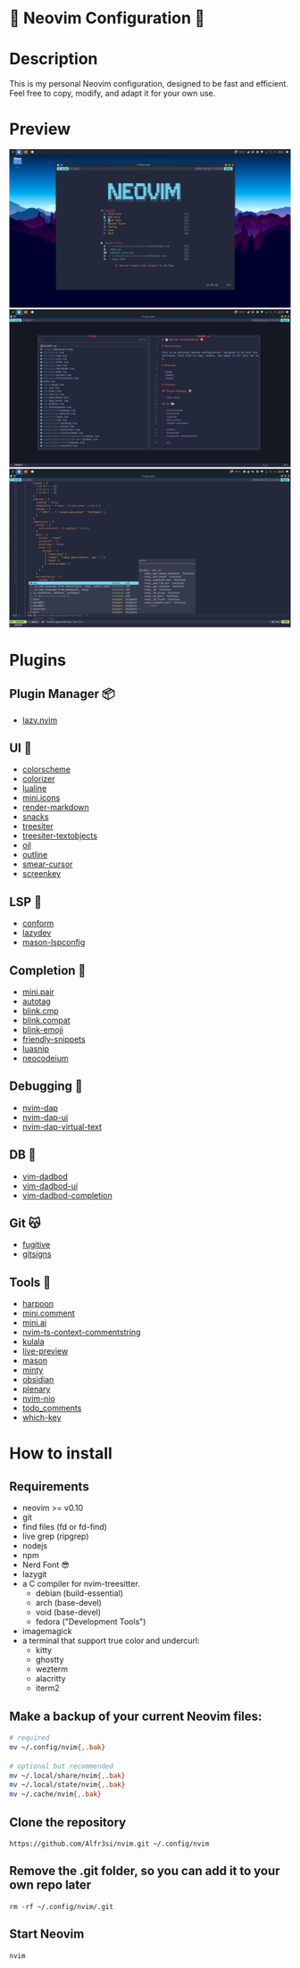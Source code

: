 # 🐣 Neovim Configuration 🐤

# Description

This is my personal Neovim configuration, designed to be fast and efficient. Feel free to copy, modify, and adapt it for your own use.

# Preview

![image](assets/dashboard.png)
![image2](assets/config.png)
![image2](assets/code.png)

# Plugins

## Plugin Manager 📦

- [lazy.nvim ](https://github.com/folke/lazy.nvim)

## UI 👀

- [colorscheme](https://github.com/sainnhe/sonokai/tree/master)
- [colorizer](https://github.com/norcalli/nvim-colorizer.lua)
- [lualine](https://github.com/nvim-lualine/lualine.nvim)
- [mini.icons](https://github.com/echasnovski/mini.icons)
- [render-markdown](https://github.com/MeanderingProgrammer/render-markdown.nvim)
- [snacks](https://github.com/folke/snacks.nvim)
- [treesiter](https://github.com/nvim-treesitter/nvim-treesitter)
- [treesiter-textobjects](https://github.com/nvim-treesitter/nvim-treesitter-textobjects)
- [oil](https://github.com/stevearc/oil.nvim?tab=readme-ov-file#requirements)
- [outline](https://github.com/hedyhli/outline.nvim)
- [smear-cursor](https://github.com/sphamba/smear-cursor.nvim)
- [screenkey](https://github.com/NStefan002/screenkey.nvim)

## LSP 📂

- [conform](https://github.com/stevearc/conform.nvim)
- [lazydev](https://github.com/folke/lazydev.nvim)
- [mason-lspconfig](https://github.com/mason-org/mason-lspconfig.nvim)

## Completion 🤖

- [mini.pair](https://github.com/echasnovski/mini.pairs)
- [autotag](https://github.com/windwp/nvim-ts-autotag)
- [blink.cmp](https://github.com/saghen/blink.cmp)
- [blink.compat](https://github.com/Saghen/blink.compat)
- [blink-emoji](https://github.com/moyiz/blink-emoji.nvim)
- [friendly-snippets](https://github.com/rafamadriz/friendly-snippets)
- [luasnip](https://github.com/L3MON4D3/LuaSnip)
- [neocodeium](https://github.com/monkoose/neocodeium)

## Debugging 🐞

- [nvim-dap](https://github.com/mfussenegger/nvim-dap)
- [nvim-dap-ui](https://github.com/rcarriga/nvim-dap-ui)
- [nvim-dap-virtual-text](https://github.com/theHamsta/nvim-dap-virtual-text)

## DB 📑

- [vim-dadbod](https://github.com/tpope/vim-dadbod)
- [vim-dadbod-ui](https://github.com/kristijanhusak/vim-dadbod-ui)
- [vim-dadbod-completion](https://github.com/kristijanhusak/vim-dadbod-completion)

## Git 😽

- [fugitive](https://github.com/tpope/vim-fugitive)
- [gitsigns](https://github.com/lewis6991/gitsigns.nvim)

## Tools 🧰

- [harpoon](https://github.com/ThePrimeagen/harpoon)
- [mini.comment](https://github.com/echasnovski/mini.comment)
- [mini.ai](https://github.com/echasnovski/mini.ai)
- [nvim-ts-context-commentstring](https://github.com/JoosepAlviste/nvim-ts-context-commentstring)
- [kulala](https://github.com/mistweaverco/kulala.nvim)
- [live-preview](https://github.com/brianhuster/live-preview.nvim)
- [mason](https://github.com/mason-org/mason.nvim)
- [minty](https://github.com/nvzone/minty)
- [obsidian](https://github.com/epwalsh/obsidian.nvim)
- [plenary](https://github.com/nvim-lua/plenary.nvim)
- [nvim-nio](https://github.com/nvim-neotest/nvim-nio)
- [todo_comments](https://github.com/folke/todo-comments.nvim)
- [which-key](https://github.com/folke/which-key.nvim)

# How to install

## Requirements

- neovim >= v0.10
- git
- find files (fd or fd-find)
- live grep (ripgrep)
- nodejs
- npm
- Nerd Font 😎
- lazygit
- a C compiler for nvim-treesitter.
  - debian (build-essential)
  - arch (base-devel)
  - void (base-devel)
  - fedora ("Development Tools")
- imagemagick
- a terminal that support true color and undercurl:
  - kitty
  - ghostty
  - wezterm
  - alacritty
  - iterm2

## Make a backup of your current Neovim files:

```bash
# required
mv ~/.config/nvim{,.bak}

# optional but recommended
mv ~/.local/share/nvim{,.bak}
mv ~/.local/state/nvim{,.bak}
mv ~/.cache/nvim{,.bak}
```

## Clone the repository

    https://github.com/Alfr3si/nvim.git ~/.config/nvim

## Remove the .git folder, so you can add it to your own repo later

    rm -rf ~/.config/nvim/.git

## Start Neovim

    nvim
